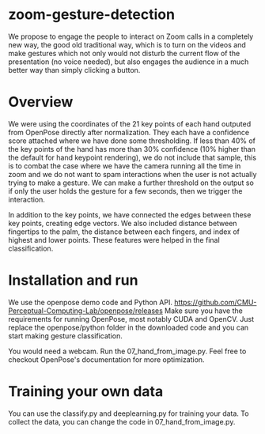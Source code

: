 # zoom-gesture-detection
We propose to engage the people to interact on Zoom calls in a completely new way, the good old traditional way, 
which is to turn on the videos and make gestures which not only would not disturb the current flow of the presentation (no voice needed), but also engages the audience in a much better way than simply clicking a button. 

# Overview
We were using the coordinates of the 21 key points of each hand outputed from OpenPose directly after normalization. 
They each have a confidence score attached where we have done some thresholding. 
If less than 40% of the key points of the hand has more than 30% confidence (10% higher than the default for hand keypoint rendering), we do not include that sample, this is to combat the case where we have the camera running all the time in zoom and we do not want to spam interactions when the user is not actually trying to make a gesture. 
We can make a further threshold on the output so if only the user holds the gesture for a few seconds, then we trigger the interaction. 

In addition to the key points, we have connected the edges between these key points, creating edge vectors. We also included distance between fingertips to the palm, the distance between each fingers, and index of highest and lower points. These features were helped in the final classification.


# Installation and run
We use the openpose demo code and Python API. https://github.com/CMU-Perceptual-Computing-Lab/openpose/releases
Make sure you have the requirements for running OpenPose, most notably CUDA and OpenCV.
Just replace the openpose/python folder in the downloaded code and you can start making gesture classification.

You would need a webcam. Run the 07_hand_from_image.py. Feel free to checkout OpenPose's documentation for more optimization.

# Training your own data
You can use the classify.py and deeplearning.py for training your data. To collect the data, you can change the code in 07_hand_from_image.py.
